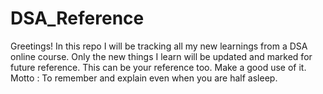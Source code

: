 # DSA_Reference
Greetings!  In this repo I will be tracking all my new learnings from a DSA online course. Only the new things I learn will be updated and marked for future reference. This can be your reference too. Make a good use of it. Motto : To remember and explain even when you are half asleep. 
